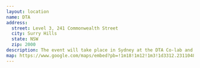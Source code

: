 ```yaml
---
layout: location
name: DTA
address:
  street: Level 3, 241 Commonwealth Street
  city: Surry Hills
  state: NSW
  zip: 2000
description: The event will take place in Sydney at the DTA Co-lab and will include lightning talks from guest speakers and the DTA.
map: https://www.google.com/maps/embed?pb=!1m18!1m12!1m3!1d3312.231104858406!2d151.20746351625417!3d-33.88370142726622!2m3!1f0!2f0!3f0!3m2!1i1024!2i768!4f13.1!3m3!1m2!1s0x6b12ae22051f0ca7%3A0x1b4db1707d9ff064!2s241+Commonwealth+St%2C+Surry+Hills+NSW+2010!5e0!3m2!1sen!2sau!4v1535091927805
---
```


